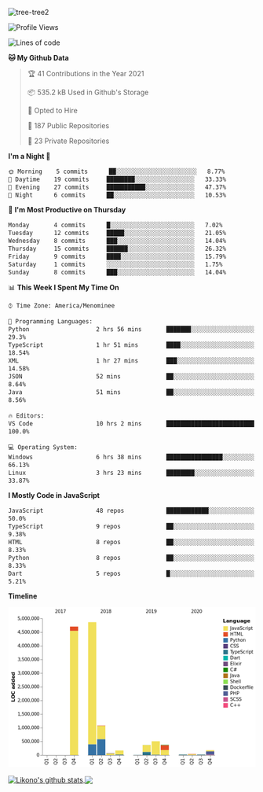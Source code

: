 ![tree-tree2](https://user-images.githubusercontent.com/15727947/99866266-688a6380-2b75-11eb-958b-273006b198d8.jpg)


<!--START_SECTION:waka-->
![Profile Views](http://img.shields.io/badge/Profile%20Views-0-blue)

![Lines of code](https://img.shields.io/badge/From%20Hello%20World%20I%27ve%20Written-12.4%20million%20lines%20of%20code-blue)

**🐱 My Github Data** 

> 🏆 41 Contributions in the Year 2021
 > 
> 📦 535.2 kB Used in Github's Storage 
 > 
> 💼 Opted to Hire
 > 
> 📜 187 Public Repositories 
 > 
> 🔑 23 Private Repositories  
 > 
**I'm a Night 🦉** 

```text
🌞 Morning    5 commits      ██░░░░░░░░░░░░░░░░░░░░░░░   8.77% 
🌆 Daytime    19 commits     ████████░░░░░░░░░░░░░░░░░   33.33% 
🌃 Evening    27 commits     ███████████░░░░░░░░░░░░░░   47.37% 
🌙 Night      6 commits      ██░░░░░░░░░░░░░░░░░░░░░░░   10.53%

```
📅 **I'm Most Productive on Thursday** 

```text
Monday       4 commits      █░░░░░░░░░░░░░░░░░░░░░░░░   7.02% 
Tuesday      12 commits     █████░░░░░░░░░░░░░░░░░░░░   21.05% 
Wednesday    8 commits      ███░░░░░░░░░░░░░░░░░░░░░░   14.04% 
Thursday     15 commits     ██████░░░░░░░░░░░░░░░░░░░   26.32% 
Friday       9 commits      ████░░░░░░░░░░░░░░░░░░░░░   15.79% 
Saturday     1 commits      ░░░░░░░░░░░░░░░░░░░░░░░░░   1.75% 
Sunday       8 commits      ███░░░░░░░░░░░░░░░░░░░░░░   14.04%

```


📊 **This Week I Spent My Time On** 

```text
⌚︎ Time Zone: America/Menominee

💬 Programming Languages: 
Python                   2 hrs 56 mins       ███████░░░░░░░░░░░░░░░░░░   29.3% 
TypeScript               1 hr 51 mins        ████░░░░░░░░░░░░░░░░░░░░░   18.54% 
XML                      1 hr 27 mins        ███░░░░░░░░░░░░░░░░░░░░░░   14.58% 
JSON                     52 mins             ██░░░░░░░░░░░░░░░░░░░░░░░   8.64% 
Java                     51 mins             ██░░░░░░░░░░░░░░░░░░░░░░░   8.56%

🔥 Editors: 
VS Code                  10 hrs 2 mins       █████████████████████████   100.0%

💻 Operating System: 
Windows                  6 hrs 38 mins       ████████████████░░░░░░░░░   66.13% 
Linux                    3 hrs 23 mins       ████████░░░░░░░░░░░░░░░░░   33.87%

```

**I Mostly Code in JavaScript** 

```text
JavaScript               48 repos            ████████████░░░░░░░░░░░░░   50.0% 
TypeScript               9 repos             ██░░░░░░░░░░░░░░░░░░░░░░░   9.38% 
HTML                     8 repos             ██░░░░░░░░░░░░░░░░░░░░░░░   8.33% 
Python                   8 repos             ██░░░░░░░░░░░░░░░░░░░░░░░   8.33% 
Dart                     5 repos             █░░░░░░░░░░░░░░░░░░░░░░░░   5.21%

```


**Timeline**

![Chart not found](https://raw.githubusercontent.com/ianlikono/ianlikono/main/charts/bar_graph.png) 


<!--END_SECTION:waka-->


<a href="https://github.com/ianlikono">
  <img align="center" src="https://github-readme-stats.anuraghazra1.vercel.app/api?username=ianlikono&show_icons=true&include_all_commits=true&theme=material-palenight" alt="Likono's github stats" />
</a>
<a href="https://github.com/ianlikono">
  <img align="center" src="https://github-readme-stats.anuraghazra1.vercel.app/api/top-langs/?username=ianlikono&layout=compact&theme=material-palenight" />
</a>

